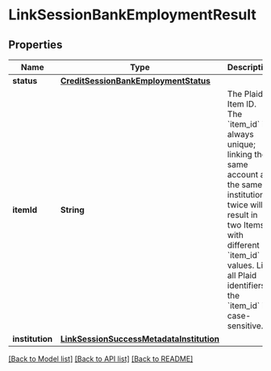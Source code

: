 # LinkSessionBankEmploymentResult

## Properties
Name | Type | Description | Notes
------------ | ------------- | ------------- | -------------
**status** | [**CreditSessionBankEmploymentStatus**](CreditSessionBankEmploymentStatus.md) |  | 
**itemId** | **String** | The Plaid Item ID. The &#x60;item_id&#x60; is always unique; linking the same account at the same institution twice will result in two Items with different &#x60;item_id&#x60; values. Like all Plaid identifiers, the &#x60;item_id&#x60; is case-sensitive. | 
**institution** | [**LinkSessionSuccessMetadataInstitution**](LinkSessionSuccessMetadataInstitution.md) |  | 

[[Back to Model list]](../README.md#documentation-for-models) [[Back to API list]](../README.md#documentation-for-api-endpoints) [[Back to README]](../README.md)



